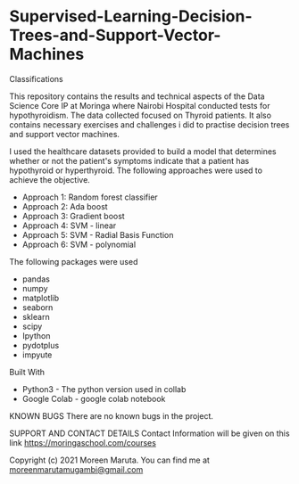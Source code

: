 # Supervised-Learning-Decision-Trees-and-Support-Vector-Machines

Classifications

This repository contains the results and technical aspects of the Data Science Core IP at Moringa where Nairobi Hospital conducted tests for hypothyroidism. 
The data collected focused on Thyroid patients. It also contains necessary exercises and challenges i did to practise decision trees and support vector machines.

I used the healthcare datasets provided to build a model that determines whether or not the patient's symptoms indicate that a patient has hypothyroid or hyperthyroid.
The following approaches were used to achieve the objective.

* Approach 1: Random forest classifier
* Approach 2: Ada boost
* Approach 3: Gradient boost
* Approach 4: SVM - linear
* Approach 5: SVM - Radial Basis Function
* Approach 6: SVM - polynomial


The following packages were used
* pandas
* numpy
* matplotlib
* seaborn
* sklearn
* scipy
* Ipython
* pydotplus
* impyute

Built With
* Python3 - The python version used in collab
* Google Colab - google colab notebook

KNOWN BUGS There are no known bugs in the project.

SUPPORT AND CONTACT DETAILS Contact Information will be given on this link https://moringaschool.com/courses

Copyright (c) 2021 Moreen Maruta.
You can find me at moreenmarutamugambi@gmail.com
